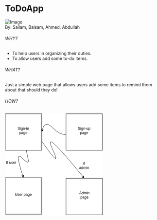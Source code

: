 # ToDoApp
![Image](http://sogmpa.web.unc.edu/files/2013/06/to-do-image-298x351.jpg)
<br>
By: Sallam, Balsam, Ahmed, Abdullah

###### WHY?
* To help users in organizing their duties.
* To allow users add some to-do items.

###### WHAT?
Just a simple web page that allows users add some items to remind them about that should they do!

###### HOW?
![image](/public/img/sallam.png)
